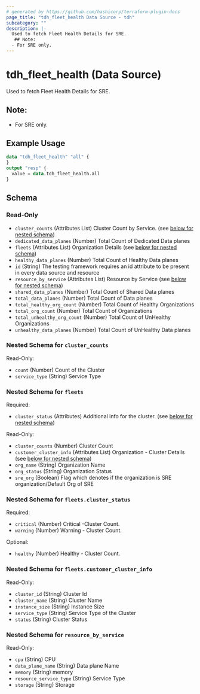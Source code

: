 ```yaml
---
# generated by https://github.com/hashicorp/terraform-plugin-docs
page_title: "tdh_fleet_health Data Source - tdh"
subcategory: ""
description: |-
  Used to fetch Fleet Health Details for SRE.
   ## Note:
  - For SRE only.
---
```


# tdh_fleet_health (Data Source)

Used to fetch Fleet Health Details for SRE.
 ## Note:
- For SRE only.

## Example Usage

```terraform
data "tdh_fleet_health" "all" {
}
output "resp" {
  value = data.tdh_fleet_health.all
}
```

<!-- schema generated by tfplugindocs -->
## Schema

### Read-Only

- `cluster_counts` (Attributes List) Cluster Count by Service. (see [below for nested schema](#nestedatt--cluster_counts))
- `dedicated_data_planes` (Number) Total Count of Dedicated Data planes
- `fleets` (Attributes List) Organization Details (see [below for nested schema](#nestedatt--fleets))
- `healthy_data_planes` (Number) Total Count of Healthy Data planes
- `id` (String) The testing framework requires an id attribute to be present in every data source and resource
- `resource_by_service` (Attributes List) Resource by Service (see [below for nested schema](#nestedatt--resource_by_service))
- `shared_data_planes` (Number) Total Count of Shared Data planes
- `total_data_planes` (Number) Total Count of Data planes
- `total_healthy_org_count` (Number) Total Count of Healthy Organizations
- `total_org_count` (Number) Total Count of Organizations
- `total_unhealthy_org_count` (Number) Total Count of UnHealthy Organizations
- `unhealthy_data_planes` (Number) Total Count of UnHealthy Data planes

<a id="nestedatt--cluster_counts"></a>
### Nested Schema for `cluster_counts`

Read-Only:

- `count` (Number) Count of the Cluster
- `service_type` (String) Service Type


<a id="nestedatt--fleets"></a>
### Nested Schema for `fleets`

Required:

- `cluster_status` (Attributes) Additional info for the cluster. (see [below for nested schema](#nestedatt--fleets--cluster_status))

Read-Only:

- `cluster_counts` (Number) Cluster Count
- `customer_cluster_info` (Attributes List) Organization - Cluster Details (see [below for nested schema](#nestedatt--fleets--customer_cluster_info))
- `org_name` (String) Organization Name
- `org_status` (String) Organization Status
- `sre_org` (Boolean) Flag which denotes if the organization is SRE organization/Default Org of SRE

<a id="nestedatt--fleets--cluster_status"></a>
### Nested Schema for `fleets.cluster_status`

Required:

- `critical` (Number) Critical -Cluster Count.
- `warning` (Number) Warning - Cluster Count.

Optional:

- `healthy` (Number) Healthy - Cluster Count.


<a id="nestedatt--fleets--customer_cluster_info"></a>
### Nested Schema for `fleets.customer_cluster_info`

Read-Only:

- `cluster_id` (String) Cluster Id
- `cluster_name` (String) Cluster Name
- `instance_size` (String) Instance Size
- `service_type` (String) Service Type of the Cluster
- `status` (String) Cluster Status



<a id="nestedatt--resource_by_service"></a>
### Nested Schema for `resource_by_service`

Read-Only:

- `cpu` (String) CPU
- `data_plane_name` (String) Data plane Name
- `memory` (String) memory
- `resource_service_type` (String) Service Type
- `storage` (String) Storage


